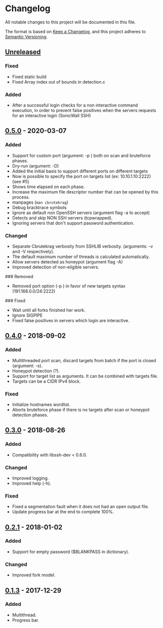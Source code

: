 # Changelog

All notable changes to this project will be documented in this file.

The format is based on [Keep a Changelog](https://keepachangelog.com/en/1.0.0/),
and this project adheres to [Semantic Versioning](https://semver.org/spec/v2.0.0.html).

## [Unreleased]

### Fixed

- Fixed static build
- Fixed Array index out of bounds in detection.c

### Added

- After a successful login checks for a non interactive command execution,
in order to prevent false positives when the servers requests for an interactive
login (SonicWall SSH)

## [0.5.0] - 2020-03-07

### Added

- Support for custom port (argument: -p <PORT>) both on scan and bruteforce phases.
- Dry-run (argument: -D)
- Added the initial basis to support different ports on different targets
- Now is possible to specify the port on targets list (ex: 10.10.1.10:2222) (see #5)
- Shows time elapsed on each phase.
- Increase the maximum file descriptor number that can be opened by this process.
- manpages (`man cbrutekrag`)
- Debug bracktrace symbols
- Ignore as default non OpenSSH servers (argument flag -a to accept)
- Detects and skip NON SSH servers (tcpwrapped).
- Ignoring servers that don't support password authentication.

### Changed

- Separate Cbrutekrag verbosity from SSHLIB verbosity. (arguments: -v and -V respectively).
- The default maximum number of threads is calculated automatically.
- Allow servers detected as honeypot (argument flag -A)
- Improved detection of non-eligible servers.

### Removed

- Removed port option (-p <port>) in favor of new targets syntax (191.168.0.0/24:2222)

### Fixed

- Wait until all forks finished her work.
- Ignore SIGPIPE
- Fixed false positives in servers which login are interactive.

## [0.4.0] - 2018-09-02

### Added

- Multithreaded port scan, discard targets from batch if the port is closed (argument: -s).
- Honeypot detection (?).
- Support for target list as arguments. It can be combined with targets file.
- Targets can be a CIDR IPv4 block.

### Fixed

- Initialize hostnames wordlist.
- Aborts bruteforce phase if there is no targets after scan or honeypot detection phases.

## [0.3.0] - 2018-08-26

### Added

- Compatibility with libssh-dev < 0.6.0.

### Changed

- Improved logging.
- Improved help (-h).

### Fixed

- Fixed a segmentation fault when it does not had an open output file.
- Update progress bar at the end to complete 100%.

## [0.2.1] - 2018-01-02

### Added

- Support for empty password ($BLANKPASS in dictionary).

### Changed

- Improved fork model.

## [0.1.3] - 2017-12-29

### Added

- Multithread.
- Progress bar.


[Unreleased]: https://github.com/matricali/cbrutekrag/compare/0.5...HEAD
[0.5.0]: https://github.com/matricali/cbrutekrag/compare/0.4...0.5
[0.4.0]: https://github.com/matricali/cbrutekrag/compare/0.3...0.4
[0.3.0]: https://github.com/matricali/cbrutekrag/compare/0.2.6...0.3
[0.2.1]: https://github.com/matricali/cbrutekrag/compare/0.1...0.2
[0.1.3]: https://github.com/matricali/cbrutekrag/releases/tag/0.1
